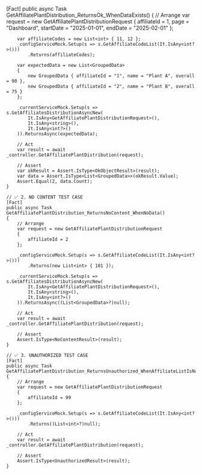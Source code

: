 [Fact]
    public async Task GetAffiliatePlantDistribution_ReturnsOk_WhenDataExists()
    {
        // Arrange
        var request = new GetAffiliatePlantDistributionRequest
        {
            affiliateId = 1,
            page = "Dashboard",
            startDate = "2025-01-01",
            endDate = "2025-02-01"
        };

        var affiliateCodes = new List<int> { 11, 12 };
        _configServiceMock.Setup(s => s.GetAffiliateCodeList(It.IsAny<int?>()))
            .Returns(affiliateCodes);

        var expectedData = new List<GroupedData>
        {
            new GroupedData { affiliateId = "1", name = "Plant A", overall = 90 },
            new GroupedData { affiliateId = "2", name = "Plant B", overall = 75 }
        };

        _currentServiceMock.Setup(s => s.GetAffiliatesDistributionAsyncNew(
            It.IsAny<GetAffiliatePlantDistributionRequest>(),
            It.IsAny<string>(),
            It.IsAny<int?>()
        )).ReturnsAsync(expectedData);

        // Act
        var result = await _controller.GetAffiliatePlantDistribution(request);

        // Assert
        var okResult = Assert.IsType<OkObjectResult>(result);
        var data = Assert.IsType<List<GroupedData>>(okResult.Value);
        Assert.Equal(2, data.Count);
    }

    // ✅ 2. NO CONTENT TEST CASE
    [Fact]
    public async Task GetAffiliatePlantDistribution_ReturnsNoContent_WhenNoData()
    {
        // Arrange
        var request = new GetAffiliatePlantDistributionRequest
        {
            affiliateId = 2
        };

        _configServiceMock.Setup(s => s.GetAffiliateCodeList(It.IsAny<int?>()))
            .Returns(new List<int> { 101 });

        _currentServiceMock.Setup(s => s.GetAffiliatesDistributionAsyncNew(
            It.IsAny<GetAffiliatePlantDistributionRequest>(),
            It.IsAny<string>(),
            It.IsAny<int?>()
        )).ReturnsAsync((List<GroupedData>?)null);

        // Act
        var result = await _controller.GetAffiliatePlantDistribution(request);

        // Assert
        Assert.IsType<NoContentResult>(result);
    }

    // ✅ 3. UNAUTHORIZED TEST CASE
    [Fact]
    public async Task GetAffiliatePlantDistribution_ReturnsUnauthorized_WhenAffiliateListIsNull()
    {
        // Arrange
        var request = new GetAffiliatePlantDistributionRequest
        {
            affiliateId = 99
        };

        _configServiceMock.Setup(s => s.GetAffiliateCodeList(It.IsAny<int?>()))
            .Returns((List<int>?)null);

        // Act
        var result = await _controller.GetAffiliatePlantDistribution(request);

        // Assert
        Assert.IsType<UnauthorizedResult>(result);
    }
